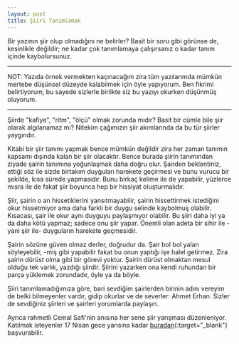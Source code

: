 ```yaml
---
layout: post
title: Şiiri Tanımlamak
---
```


Bir yazının şiir olup olmadığını ne belirler? Basit bir soru gibi görünse de, kesinlikle değildir; ne kadar çok tanımlamaya çalışırsanız o kadar tanım içinde kaybolursunuz.

---

NOT: Yazıda örnek vermekten kaçınacağım zira tüm yazılarımda mümkün mertebe düşünsel düzeyde kalabilmek için öyle yapıyorum. Ben fikrimi belirtiyorum, bu sayede sizlerle birlikte siz bu yazıyı okurken düşünmüş oluyorum.

---

Şiirde "kafiye", "ritm", "ölçü" olmak zorunda mıdır? Basit bir cümle bile şiir olarak algılanamaz mı? Nitekim çağımızın şiir akımlarında da bu tür şiirler yaygındır.

Kitabi bir şiir tanımı yapmak bence mümkün değildir zira her zaman tanımın kapsamı dışında kalan bir şiir olacaktır. Bence burada şiirin tanımından ziyade şairin tanımına yoğunlaşmak daha doğru olur. Şairden beklentiniz, ettiği söz ile sizde birtakım duyguları harekete geçirmesi ve bunu vurucu bir şekilde, kısa sürede yapmasıdır. Bunu birkaç kelime ile de yapabilir, yüzlerce mısra ile de fakat şiir boyunca hep bir hissiyat oluşturmalıdır.

Şiir, şairin o an hissetiklerini yansıtmayabilir, şairin hissettirmek istediğini okur hissetmiyor ama daha farklı bir duygu selinde kaybolmuş olabilir. Kısacası, şair ile okur aynı duyguyu paylaşmıyor olabilir. Bu şiiri daha iyi ya da daha kötü yapmaz; sadece onu şiir yapar. Önemli olan adeta bir sihir ile -yani şiir ile- duyguların harekete geçmesidir.

Şairin sözüne güven olmaz derler, doğrudur da. Şair bol bol yalan söyleyebilir, -miş gibi yapabilir fakat bu onun yaptığı işe halel getirmez. Zira şairin dürüst olma gibi bir görevi yoktur. Şairin dürüst olmaktan mesul olduğu tek varlık, yazdığı şiirdir. Şiirini yazarken ona kendi ruhundan bir parça yüklemek zorundadır, öyle ya da böyle.

Şiiri tanımlamadığımıza göre, bari sevdiğim şairlerden birinin adını vereyim de belki bilmeyenler vardır, gidip okurlar ve de severler: Ahmet Erhan. Sizler de sevdiğiniz şiirleri ve şairleri yorumlarda paylaşın.

Ayrıca rahmetli Cemal Safi'nin anısına her sene şiir yarışması düzenleniyor. Katılmak isteyenler 17 Nisan gece yarısına kadar [buradan](https://www.ilkadim.bel.tr/cemalsafi2022){:target="_blank"} başvurabilir.
